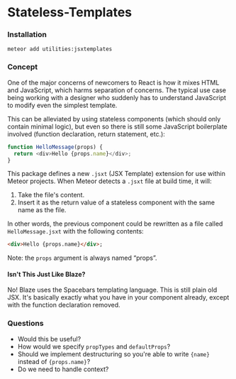 # Stateless-Templates

### Installation

`meteor add utilities:jsxtemplates`

### Concept

One of the major concerns of newcomers to React is how it mixes HTML and JavaScript, which harms separation of concerns. The typical use case being working with a designer who suddenly has to understand JavaScript to modify even the simplest template. 

This can be alleviated by using stateless components (which should only contain minimal logic), but even so there is still some JavaScript boilerplate involved (function declaration, return statement, etc.):

```js
function HelloMessage(props) {
  return <div>Hello {props.name}</div>;
}
```

This package defines a new `.jsxt` (JSX Template) extension for use within Meteor projects. When Meteor detects a `.jsxt` file at build time, it will:

1. Take the file's content.
2. Insert it as the return value of a stateless component with the same name as the file.

In other words, the previous component could be rewritten as a file called `HelloMessage.jsxt` with the following contents: 

```html
<div>Hello {props.name}</div>;
```

Note: the `props` argument is always named “props”.

#### Isn't This Just Like Blaze?

No! Blaze uses the Spacebars templating language. This is still plain old JSX. It's basically exactly what you have in your component already, except with the function declaration removed. 

### Questions

- Would this be useful?
- How would we specify `propTypes` and `defaultProps`?
- Should we implement destructuring so you're able to write `{name}` instead of `{props.name}`?
- Do we need to handle context?
